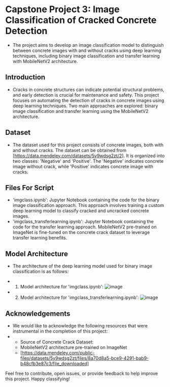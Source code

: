 # Capstone Project 3: Image Classification of Cracked Concrete Detection
- The project aims to develop an image classification model to distinguish between concrete images with and without cracks using deep learning techniques, including binary image classification and transfer learning with MobileNetV2 architecture.

## Introduction
- Cracks in concrete structures can indicate potential structural problems, and early detection is crucial for maintenance and safety. This project focuses on automating the detection of cracks in concrete images using deep learning techniques. Two main approaches are explored: binary image classification and transfer learning using the MobileNetV2 architecture.

## Dataset
- The dataset used for this project consists of concrete images, both with and without cracks. The dataset can be obtained from [https://data.mendeley.com/datasets/5y9wdsg2zt/2]. It is organized into two classes: 'Negative' and 'Positive'. The 'Negative' indicates concrete image without crack, while 'Positive' indicates concrete image with cracks.

## Files For Script
- 'imgclass.ipynb': Jupyter Notebook containing the code for the binary image classification approach. This approach involves training a custom deep learning model to classify cracked and uncracked concrete images.
- 'imgclass_transferlearning.ipynb': Jupyter Notebook containing the code for the transfer learning approach. MobileNetV2 pre-trained on ImageNet is fine-tuned on the concrete crack dataset to leverage transfer learning benefits.

## Model Architecture
- The architecture of the deep learning model used for binary image classification is as follows:
- 1. Model architecture for 'imgclass.ipynb':
     ![image](https://github.com/marzed7/Capstone-Project-3-Image-Classification/assets/141207242/c358b486-66ca-46b9-bf9e-29195c4ee3b7)

- 2. Model architecture for 'imgclass_transferlearning.ipynb':
     ![image](https://github.com/marzed7/Capstone-Project-3-Image-Classification/assets/141207242/8b2b6911-aa2a-48ff-a904-a6d7ee87ceb6)

## Acknowledgements
- We would like to acknowledge the following resources that were instrumental in the completion of this project:
- - Source of Concrete Crack Dataset: 
  - MobileNetV2 architecture pre-trained on ImageNet
  - [https://data.mendeley.com/public-files/datasets/5y9wdsg2zt/files/8a70d8a5-bce9-4291-bab9-b48cfb3e87c3/file_downloaded]
    
Feel free to contribute, open issues, or provide feedback to help improve this project. Happy classifying!
